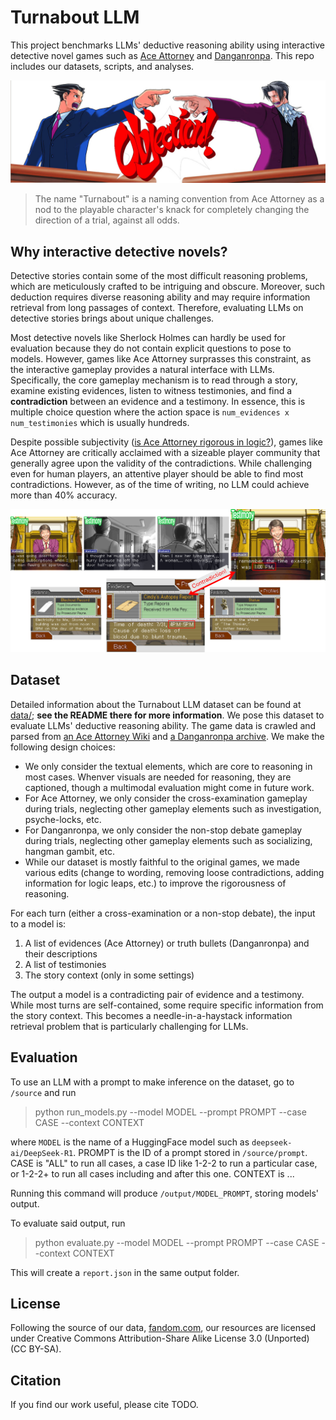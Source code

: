 # Turnabout LLM

This project benchmarks LLMs' deductive reasoning ability using interactive detective novel games such as [Ace Attorney](https://en.wikipedia.org/wiki/Ace_Attorney) and [Danganronpa](https://en.wikipedia.org/wiki/Danganronpa). This repo includes our datasets, scripts, and analyses.

![Objection!](images/objection.jpg)

> The name "Turnabout" is a naming convention from Ace Attorney as a nod to the playable character's knack for completely changing the direction of a trial, against all odds.

## Why interactive detective novels?

Detective stories contain some of the most difficult reasoning problems, which are meticulously crafted to be intriguing and obscure. Moreover, such deduction requires diverse reasoning ability and may require information retrieval from long passages of context. Therefore, evaluating LLMs on detective stories brings about unique challenges. 

Most detective novels like Sherlock Holmes can hardly be used for evaluation because they do not contain explicit questions to pose to models. However, games like Ace Attorney surprasses this constraint, as the interactive gameplay provides a natural interface with LLMs. Specifically, the core gameplay mechanism is to read through a story, examine existing evidences, listen to witness testimonies, and find a **contradiction** between an evidence and a testimony. In essence, this is multiple choice question where the action space is `num_evidences x num_testimonies` which is usually hundreds.

Despite possible subjectivity ([is Ace Attorney rigorous in logic?](https://chatgpt.com/share/67e588ca-b800-800b-ab6b-c34e6ed96d1a)), games like Ace Attorney are critically acclaimed with a sizeable player community that generally agree upon the validity of the contradictions. While challenging even for human players, an attentive player should be able to find most contradictions. However, as of the time of writing, no LLM  could achieve more than 40\% accuracy.

![An example from the Turnabout LLM dataset](images/aa_example.png)

## Dataset

Detailed information about the Turnabout LLM dataset can be found at [data/](data/); **see the README there for more information**. We pose this dataset to evaluate LLMs' deductive reasoning ability. The game data is crawled and parsed from [an Ace Attorney Wiki](https://aceattorney.fandom.com/wiki/Category:Transcripts) and [a Danganronpa archive](https://lparchive.org/Danganronpa-Trigger-Happy-Havoc/). We make the following design choices:
- We only consider the textual elements, which are core to reasoning in most cases. Whenver visuals are needed for reasoning, they are captioned, though a multimodal evaluation might come in future work.
- For Ace Attorney, we only consider the cross-examination gameplay during trials, neglecting other gameplay elements such as investigation, psyche-locks, etc.
- For Danganronpa, we only consider the non-stop debate gameplay during trials, neglecting other gameplay elements such as socializing, hangman gambit, etc.
- While our dataset is mostly faithful to the original games, we made various edits (change to wording, removing loose contradictions, adding information for logic leaps, etc.) to improve the rigorousness of reasoning.

For each turn (either a cross-examination or a non-stop debate), the input to a model is:

1. A list of evidences (Ace Attorney) or truth bullets (Danganronpa) and their descriptions
2. A list of testimonies
3. The story context (only in some settings)

The output a model is a contradicting pair of evidence and a testimony. While most turns are self-contained, some require specific information from the story context. This becomes a needle-in-a-haystack information retrieval problem that is particularly challenging for LLMs.

## Evaluation

To use an LLM with a prompt to make inference on the dataset, go to `/source` and run

> python run_models.py --model MODEL --prompt PROMPT --case CASE --context CONTEXT

where `MODEL` is the name of a HuggingFace model such as `deepseek-ai/DeepSeek-R1`. PROMPT is the ID of a prompt stored in `/source/prompt`. CASE is "ALL" to run all cases, a case ID like 1-2-2 to run a particular case, or 1-2-2+ to run all cases including and after this one. CONTEXT is ...

Running this command will produce `/output/MODEL_PROMPT`, storing models' output.

To evaluate said output, run
> python evaluate.py --model MODEL --prompt PROMPT --case CASE --context CONTEXT

This will create a `report.json` in the same output folder. 

## License
Following the source of our data, [fandom.com](https://www.fandom.com/licensing), our resources are licensed under Creative Commons Attribution-Share Alike License 3.0 (Unported) (CC BY-SA). 

## Citation
If you find our work useful, please cite TODO.